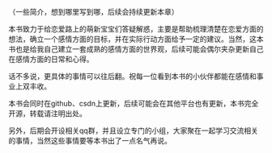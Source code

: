 （一些简介，想到哪里写到哪，后续会持续更新本章）

本书致力于给恋爱路上的萌新宝宝们答疑解惑，主要是帮助梳理清楚在恋爱方面的想法，确立一个感情方面的目标，并在实际行动方面给予一定的建议。当然，这本书也是给我自己建立一套成熟的感情方面的世界观，后续可能会偶尔夹杂更新自己在感情方面的日常和心得。

话不多说，更具体的事情可以往后翻。祝每一位看到本书的小伙伴都能在感情和事业上双丰收。

本书会同时在github、csdn上更新，后续可能会在其他平台也有更新，本书完全开源，转载请注明出处。

另外，后期会开设相关qq群，并且设立专门的小组，大家聚在一起学习交流相关的事情，当然这些事情要等本书出了一点名气再说。
